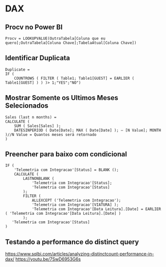 # DAX

## Procv no Power BI

```DAX
Procv = LOOKUPVALUE(OutraTabela[Coluna que eu quero];OutraTabela[Coluna Chave];TabelaAtual[Coluna Chave])
```

## Identificar Duplicata

```DAX
Duplicate =
IF (
    COUNTROWS ( FILTER ( Table1; Table1[GUEST] = EARLIER ( Table1[GUEST] ) ) )> 1;"YES";"NO")
```

## Mostrar Somente os Ultimos Meses Selecionados

```DAX
Sales (last n months) =
CALCULATE (
    SUM ( Sales[Sales] );
    DATESINPERIOD ( Date[Date]; MAX ( Date[Date] ); – [N Value]; MONTH )//N Value = Quantos meses será retornado
)
```

## Preencher para baixo com condicional

```Dax
IF (
    'Telemetria com Integracao'[Status] = BLANK ();
    CALCULATE (
        LASTNONBLANK ( 
            'Telemetria com Integracao'[Status];
            'Telemetria com Integracao'[Status]
        );
        FILTER (
            ALLEXCEPT ('Telemetria com Integracao');
            'Telemetria com Integracao'[VIATURA] );
            'Telemetria com Integracao'[Data Leitura].[Date] = EARLIER ( 'Telemetria com Integracao'[Data Leitura].[Date] ) 
        );
   'Telemetria com Integracao'[Status]
)
```

## Testando a performance do distinct query
https://www.sqlbi.com/articles/analyzing-distinctcount-performance-in-dax/
https://youtu.be/7SwD6953G6s
